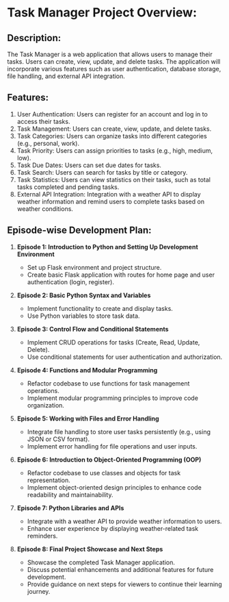 # Task Manager Project Overview:

## Description:
The Task Manager is a web application that allows users to manage their tasks. Users can create, view, update, and delete tasks. The application will incorporate various features such as user authentication, database storage, file handling, and external API integration.

## Features:
1. User Authentication: Users can register for an account and log in to access their tasks.
2. Task Management: Users can create, view, update, and delete tasks.
3. Task Categories: Users can organize tasks into different categories (e.g., personal, work).
4. Task Priority: Users can assign priorities to tasks (e.g., high, medium, low).
5. Task Due Dates: Users can set due dates for tasks.
6. Task Search: Users can search for tasks by title or category.
7. Task Statistics: Users can view statistics on their tasks, such as total tasks completed and pending tasks.
8. External API Integration: Integration with a weather API to display weather information and remind users to complete tasks based on weather conditions.

## Episode-wise Development Plan:
1. **Episode 1: Introduction to Python and Setting Up Development Environment**
   - Set up Flask environment and project structure.
   - Create basic Flask application with routes for home page and user authentication (login, register).
   
2. **Episode 2: Basic Python Syntax and Variables**
   - Implement functionality to create and display tasks.
   - Use Python variables to store task data.

3. **Episode 3: Control Flow and Conditional Statements**
   - Implement CRUD operations for tasks (Create, Read, Update, Delete).
   - Use conditional statements for user authentication and authorization.

4. **Episode 4: Functions and Modular Programming**
   - Refactor codebase to use functions for task management operations.
   - Implement modular programming principles to improve code organization.

5. **Episode 5: Working with Files and Error Handling**
   - Integrate file handling to store user tasks persistently (e.g., using JSON or CSV format).
   - Implement error handling for file operations and user inputs.

6. **Episode 6: Introduction to Object-Oriented Programming (OOP)**
   - Refactor codebase to use classes and objects for task representation.
   - Implement object-oriented design principles to enhance code readability and maintainability.

7. **Episode 7: Python Libraries and APIs**
   - Integrate with a weather API to provide weather information to users.
   - Enhance user experience by displaying weather-related task reminders.

8. **Episode 8: Final Project Showcase and Next Steps**
   - Showcase the completed Task Manager application.
   - Discuss potential enhancements and additional features for future development.
   - Provide guidance on next steps for viewers to continue their learning journey.
